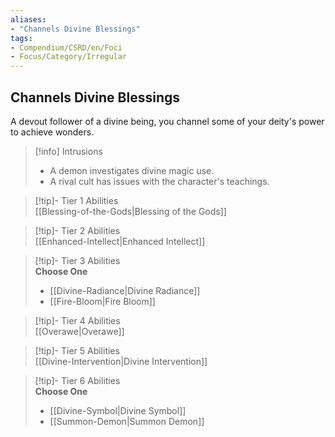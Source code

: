 ```yaml
---
aliases:
- "Channels Divine Blessings"
tags:
- Compendium/CSRD/en/Foci
- Focus/Category/Irregular
---
```


  
## Channels Divine Blessings  
A devout follower of a divine being, you channel some of your deity's power to achieve wonders.  

>[!info] Intrusions  
>- A demon investigates divine magic use.  
>- A rival cult has issues with the character's teachings.  


>[!tip]- Tier 1 Abilities  
> [[Blessing-of-the-Gods|Blessing of the Gods]]  


>[!tip]- Tier 2 Abilities  
> [[Enhanced-Intellect|Enhanced Intellect]]  


>[!tip]- Tier 3 Abilities  
> **Choose One**  
>- [[Divine-Radiance|Divine Radiance]]  
>- [[Fire-Bloom|Fire Bloom]]  


>[!tip]- Tier 4 Abilities  
> [[Overawe|Overawe]]  


>[!tip]- Tier 5 Abilities  
> [[Divine-Intervention|Divine Intervention]]  


>[!tip]- Tier 6 Abilities  
> **Choose One**  
>- [[Divine-Symbol|Divine Symbol]]  
>- [[Summon-Demon|Summon Demon]]
